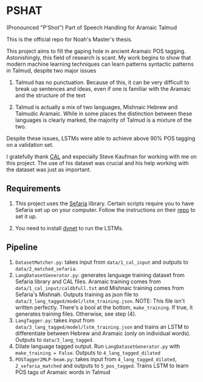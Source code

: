 # PSHAT
(Pronounced "P'Shot") Part of Speech Handling for Aramaic Talmud

This is the official repo for Noah's Master's thesis.

This project aims to fill the gaping hole in ancient Aramaic POS tagging. Astonishingly, this field of research is scant. My work begins to show that modern machine learning techniques can learn patterns syntactic patterns in Talmud, despite two major issues

1. Talmud has no punctuation. Because of this, it can be very difficult to break up sentences and ideas, even if one is familiar with the Aramaic and the structure of the text

2. Talmud is actually a mix of two languages, Mishnaic Hebrew and Talmudic Aramaic. While in some places the distinction between these languages is clearly marked, the majority of Talmud is a mixture of the two. 

Despite these issues, LSTMs were able to achieve above 90% POS tagging on a validation set.  

I gratefully thank [CAL](http://cal1.cn.huc.edu/) and especially Steve Kaufman for working with me on this project. The use of his dataset was crucial and his help working with the dataset was just as important. 

## Requirements

1. This project uses the [Sefaria](https://sefaria.org) library. Certain scripts require you to have Sefaria set up on your computer. Follow the instructions on their [repo](https://github.com/Sefaria/Sefaria-Project) to set it up.

2. You need to install [dynet](https://github.com/clab/dynet) to run the LSTMs.

## Pipeline

1. `DatasetMatcher.py`: takes input from `data/1_cal_input` and outputs to `data/2_matched_sefaria`.
2. `LangDatasetGenerator.py`: generates language training dataset from Sefaria library and CAL files. Aramaic training comes from `data/1_cal_input/caldbfull.txt` and Mishnaic training comes from Sefaria's Mishnah. Outputs training as json file to `data/3_lang_tagged/model/lstm_training.json`. NOTE: This file isn't written perfectly. There's a bool at the bottom, `make_training`. If true, it generates training files. Otherwise, see step (4).
3. `LangTagger.py`: takes input from `data/3_lang_tagged/model/lstm_training.json` and trains an LSTM to differentiate between Hebrew and Aramaic (only on individual words). Outputs to `data/3_lang_tagged`.
4. Dilate language tagged output. Run `LangDatasetGenerator.py` with `make_training = False`. Outputs to `4_lang_tagged_dilated`
5. `POSTagger2MLP-beam.py`: takes input from `4_lang_tagged_dilated`, `2_sefaria_matched` and outputs to `5_pos_tagged`. Trains LSTM to learn POS tags of Aramaic words in Talmud
